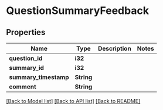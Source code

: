 # QuestionSummaryFeedback

## Properties

Name | Type | Description | Notes
------------ | ------------- | ------------- | -------------
**question_id** | **i32** |  | 
**summary_id** | **i32** |  | 
**summary_timestamp** | **String** |  | 
**comment** | **String** |  | 

[[Back to Model list]](../README.md#documentation-for-models) [[Back to API list]](../README.md#documentation-for-api-endpoints) [[Back to README]](../README.md)


